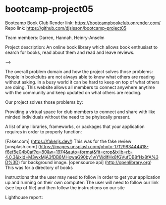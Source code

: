 # bootcamp-project05

Bootcamp Book Club
Render link: https://bootcampbookclub.onrender.com/
Repo link: https://github.com/djsisson/bootcamp-project05

Team members: Darren, Hannah, Heinry-Anselm

Project description:
An online book library which allows book enthusiast to search for books, read about them and read and leave reviews.

<!-- Our domain model
<!-- Project domain model --> -->

The overall problem domain and how the project solves those problems:
People in bookclubs are not always able to know what others are reading without asking. In a busy world it can be hard to keep on top of what others are doing. This website allows all members to connect anywhere anytime with the community and keep updated on what others are reading.

Our project solves those problems by:

Providing a virtual space for club members to connect and share with like minded individuals without the need to be phyiscally present.

A list of any libraries, frameworks, or packages that your application requires in order to properly function:

[Faker.com] (https://fakerjs.dev/) This was for the fake review
[unsplash.com] (https://images.unsplash.com/photo-1712983444418-f6ef5e04b0af?q=80&w=1974&auto=format&fit=crop&ixlib=rb-4.0.3&ixid=M3wxMjA3fDB8MHxwaG90by1wYWdlfHx8fGVufDB8fHx8fA%3D%3D) for background image.
[opensource api] (http://openlibrary.org) This was for a directory of books

Instructions that the user may need to follow in order to get your application up and running on their own computer:
The user will need to follow our link (see top of file) and then follow the instructions on our site

Lighthouse report:
